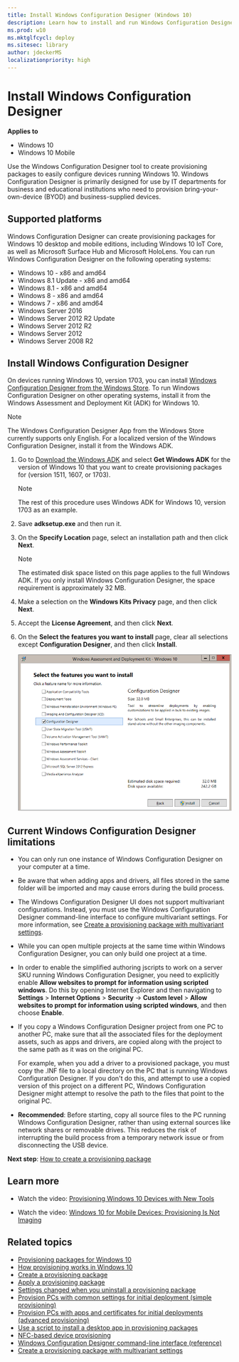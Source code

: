 ```yaml
---
title: Install Windows Configuration Designer (Windows 10)
description: Learn how to install and run Windows Configuration Designer. 
ms.prod: w10
ms.mktglfcycl: deploy
ms.sitesec: library
author: jdeckerMS
localizationpriority: high
---
```


# Install Windows Configuration Designer


**Applies to**

-   Windows 10
-   Windows 10 Mobile

Use the Windows Configuration Designer tool to create provisioning packages to easily configure devices running Windows 10. Windows Configuration Designer is primarily designed for use by IT departments for business and educational institutions who need to provision bring-your-own-device (BYOD) and business-supplied devices.

## Supported platforms

Windows Configuration Designer can create provisioning packages for Windows 10 desktop and mobile editions, including Windows 10 IoT Core, as well as Microsoft Surface Hub and Microsoft HoloLens. You can run Windows Configuration Designer on the following operating systems:

- Windows 10 - x86 and amd64
- Windows 8.1 Update - x86 and amd64
- Windows 8.1 - x86 and amd64
- Windows 8 - x86 and amd64
- Windows 7 - x86 and amd64
- Windows Server 2016
- Windows Server 2012 R2 Update
- Windows Server 2012 R2
- Windows Server 2012
- Windows Server 2008 R2

## Install Windows Configuration Designer

On devices running Windows 10, version 1703, you can install [Windows Configuration Designer from the Windows Store](https://www.microsoft.com/store/apps/9nblggh4tx22). To run Windows Configuration Designer on other operating systems, install it from the Windows Assessment and Deployment Kit (ADK) for Windows 10.

>[!NOTE]
>The Windows Configuration Designer App from the Windows Store currently supports only English. For a localized version of the Windows Configuration Designer, install it from the Windows ADK. 

1. Go to [Download the Windows ADK](https://developer.microsoft.com/windows/hardware/windows-assessment-deployment-kit) and select **Get Windows ADK** for the version of Windows 10 that you want to create provisioning packages for (version 1511, 1607, or 1703).

    >[!NOTE]
    >The rest of this procedure uses Windows ADK for Windows 10, version 1703 as an example.
    
2. Save **adksetup.exe** and then run it.

3. On the **Specify Location** page, select an installation path and then click **Next**.
    >[!NOTE]
    >The estimated disk space listed on this page applies to the full Windows ADK. If you only install Windows Configuration Designer, the space requirement is approximately 32 MB.
4. Make a selection on the **Windows Kits Privacy** page, and then click **Next**.

5. Accept the **License Agreement**, and then click **Next**.

6. On the **Select the features you want to install** page, clear all selections except **Configuration Designer**, and then click **Install**.

    ![Only Configuration Designer selected for installation](images/icd-install.png)

## Current Windows Configuration Designer limitations


- You can only run one instance of Windows Configuration Designer on your computer at a time.

- Be aware that when adding apps and drivers, all files stored in the same folder will be imported and may cause errors during the build process.

- The Windows Configuration Designer UI does not support multivariant configurations. Instead, you must use the Windows Configuration Designer command-line interface to configure multivariant settings. For more information, see [Create a provisioning package with multivariant settings](provisioning-multivariant.md).

- While you can open multiple projects at the same time within Windows Configuration Designer, you can only build one project at a time.

- In order to enable the simplified authoring jscripts to work on a server SKU running Windows Configuration Designer, you need to explicitly enable **Allow websites to prompt for information using scripted windows**. Do this by opening Internet Explorer and then navigating to **Settings** > **Internet Options** > **Security**  -> **Custom level** > **Allow websites to prompt for information using scripted windows**, and then choose **Enable**. 

- If you copy a Windows Configuration Designer project from one PC to another PC, make sure that all the associated files for the deployment assets, such as apps and drivers, are copied along with the project to the same path as it was on the original PC. 

    For example, when you add a driver to a provisioned package, you must copy the .INF file to a local directory on the PC that is running Windows Configuration Designer. If you don't do this, and attempt to use a copied version of this project on a different PC, Windows Configuration Designer might attempt to resolve the path to the files that point to the original PC.
 
- **Recommended**: Before starting, copy all source files to the PC running Windows Configuration Designer, rather than using external sources like network shares or removable drives. This reduces the risk of interrupting the build process from a temporary network issue or from disconnecting the USB device.

**Next step**: [How to create a provisioning package](provisioning-create-package.md)

## Learn more

-   Watch the video: [Provisioning Windows 10 Devices with New Tools](https://go.microsoft.com/fwlink/p/?LinkId=615921)

-   Watch the video: [Windows 10 for Mobile Devices: Provisioning Is Not Imaging](https://go.microsoft.com/fwlink/p/?LinkId=615922)

## Related topics

- [Provisioning packages for Windows 10](provisioning-packages.md)
- [How provisioning works in Windows 10](provisioning-how-it-works.md)
- [Create a provisioning package](provisioning-create-package.md)
- [Apply a provisioning package](provisioning-apply-package.md)
- [Settings changed when you uninstall a provisioning package](provisioning-uninstall-package.md)
- [Provision PCs with common settings for initial deployment (simple provisioning)](provision-pcs-for-initial-deployment.md)
- [Provision PCs with apps and certificates for initial deployments (advanced provisioning)](provision-pcs-with-apps-and-certificates.md)
- [Use a script to install a desktop app in provisioning packages](provisioning-script-to-install-app.md)
- [NFC-based device provisioning](provisioning-nfc.md)
- [Windows Configuration Designer command-line interface (reference)](provisioning-command-line.md)
- [Create a provisioning package with multivariant settings](provisioning-multivariant.md)



 

 





